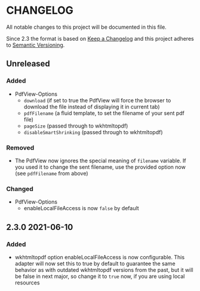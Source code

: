 # CHANGELOG
All notable changes to this project will be documented in this file.

Since 2.3 the format is based on [Keep a Changelog](http://keepachangelog.com/en/1.0.0/)
and this project adheres to [Semantic Versioning](http://semver.org/spec/v2.0.0.html).

## Unreleased

### Added
- PdfView-Options
  - `download` (if set to true the PdfView will force the browser to download the file instead of displaying it in current tab)
  - `pdfFilename` (a fluid template, to set the filename of your sent pdf file)
  - `pageSize` (passed through to wkhtmltopdf)
  - `disableSmartShrinking` (passed through to wkhtmltopdf)
    
### Removed
- The PdfView now ignores the special meaning of `filename` variable. If you used it to change the sent filename, use the provided option now (see `pdfFilename` from above)

### Changed
- PdfView-Options
  - enableLocalFileAccess is now `false` by default

## 2.3.0 2021-06-10

### Added
- wkhtmltopdf option enableLocalFileAccess is now configurable. This adapter will now set this to true by default to guarantee the same behavior as with outdated wkhtmltopdf versions from the past, but it will be false in next major, so change it to `true` now, if you are using local resources
